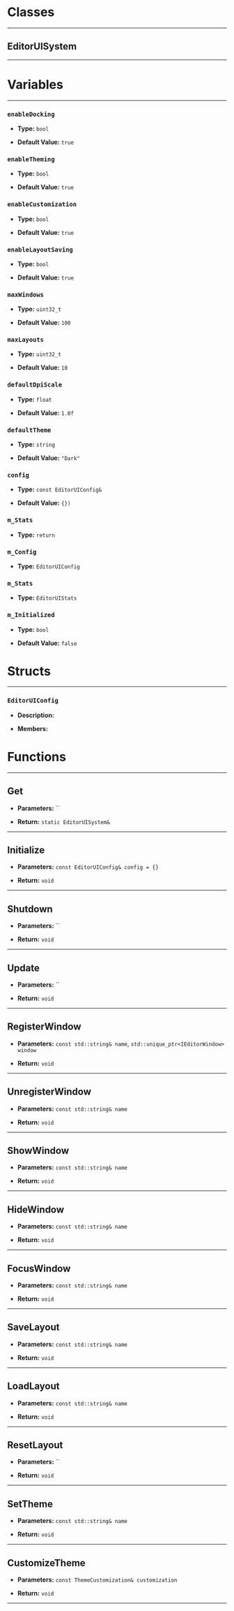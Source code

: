 # Classes
---

## EditorUISystem
---




# Variables
---

### `enableDocking`

- **Type:** `bool`

- **Default Value:** `true`



### `enableTheming`

- **Type:** `bool`

- **Default Value:** `true`



### `enableCustomization`

- **Type:** `bool`

- **Default Value:** `true`



### `enableLayoutSaving`

- **Type:** `bool`

- **Default Value:** `true`



### `maxWindows`

- **Type:** `uint32_t`

- **Default Value:** `100`



### `maxLayouts`

- **Type:** `uint32_t`

- **Default Value:** `10`



### `defaultDpiScale`

- **Type:** `float`

- **Default Value:** `1.0f`



### `defaultTheme`

- **Type:** `string`

- **Default Value:** `"Dark"`



### `config`

- **Type:** `const EditorUIConfig&`

- **Default Value:** `{})`



### `m_Stats`

- **Type:** `return`



### `m_Config`

- **Type:** `EditorUIConfig`



### `m_Stats`

- **Type:** `EditorUIStats`



### `m_Initialized`

- **Type:** `bool`

- **Default Value:** `false`




# Structs
---

### `EditorUIConfig`

- **Description:** 

- **Members:**




# Functions
---

## Get



- **Parameters:** ``

- **Return:** `static EditorUISystem&`

---

## Initialize



- **Parameters:** `const EditorUIConfig& config = {}`

- **Return:** `void`

---

## Shutdown



- **Parameters:** ``

- **Return:** `void`

---

## Update



- **Parameters:** ``

- **Return:** `void`

---

## RegisterWindow



- **Parameters:** `const std::string& name`, `std::unique_ptr<IEditorWindow> window`

- **Return:** `void`

---

## UnregisterWindow



- **Parameters:** `const std::string& name`

- **Return:** `void`

---

## ShowWindow



- **Parameters:** `const std::string& name`

- **Return:** `void`

---

## HideWindow



- **Parameters:** `const std::string& name`

- **Return:** `void`

---

## FocusWindow



- **Parameters:** `const std::string& name`

- **Return:** `void`

---

## SaveLayout



- **Parameters:** `const std::string& name`

- **Return:** `void`

---

## LoadLayout



- **Parameters:** `const std::string& name`

- **Return:** `void`

---

## ResetLayout



- **Parameters:** ``

- **Return:** `void`

---

## SetTheme



- **Parameters:** `const std::string& name`

- **Return:** `void`

---

## CustomizeTheme



- **Parameters:** `const ThemeCustomization& customization`

- **Return:** `void`

---
